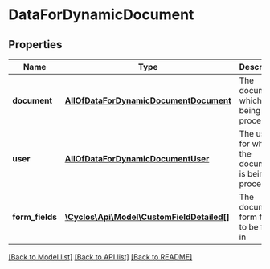 # DataForDynamicDocument

## Properties
Name | Type | Description | Notes
------------ | ------------- | ------------- | -------------
**document** | [**AllOfDataForDynamicDocumentDocument**](AllOfDataForDynamicDocumentDocument.md) | The document which is being processed | [optional] 
**user** | [**AllOfDataForDynamicDocumentUser**](AllOfDataForDynamicDocumentUser.md) | The user for which the document is being processed | [optional] 
**form_fields** | [**\Cyclos\Api\Model\CustomFieldDetailed[]**](CustomFieldDetailed.md) | The document form fields to be filled in | [optional] 

[[Back to Model list]](../../README.md#documentation-for-models) [[Back to API list]](../../README.md#documentation-for-api-endpoints) [[Back to README]](../../README.md)

